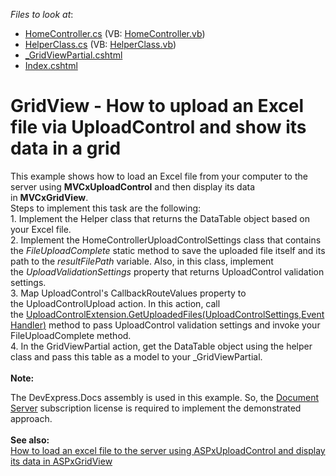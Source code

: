 <!-- default file list -->
*Files to look at*:

* [HomeController.cs](./CS/UploadControlApplication/Controllers/HomeController.cs) (VB: [HomeController.vb](./VB/UploadControlApplication/Controllers/HomeController.vb))
* [HelperClass.cs](./CS/UploadControlApplication/Models/HelperClass.cs) (VB: [HelperClass.vb](./VB/UploadControlApplication/Models/HelperClass.vb))
* [_GridViewPartial.cshtml](./CS/UploadControlApplication/Views/Home/_GridViewPartial.cshtml)
* [Index.cshtml](./CS/UploadControlApplication/Views/Home/Index.cshtml)
<!-- default file list end -->
# GridView - How to upload an Excel file via UploadControl and show its data in a grid


<p>This example shows how to load an Excel file from your computer to the server using <strong>MVCxUploadControl</strong> and then display its data in <strong>MVCxGridView</strong>. <br>Steps to implement this task are the following:<br>1. Implement the Helper class that returns the DataTable object based on your Excel file.<br>2. Implement the HomeControllerUploadControlSettings class that contains the <em>FileUploadComplete</em> static method to save the uploaded file itself and its path to the <em>resultFilePath </em>variable. Also, in this class, implement the <em>UploadValidationSettings</em> property that returns UploadControl validation settings. <br>3. Map UploadControl's CallbackRouteValues property to the UploadControlUpload action. In this action, call the <a href="https://docs.devexpress.com/AspNetMvc/DevExpress.Web.Mvc.UploadControlExtension.GetUploadedFiles(DevExpress.Web.Mvc.UploadControlSettings-System.EventHandler-DevExpress.Web.FileUploadCompleteEventArgs-)">UploadControlExtension.GetUploadedFiles(UploadControlSettings,EventHandler<FileUploadCompleteEventArgs>)</a> method to pass UploadControl validation settings and invoke your FileUploadComplete method. <br>4. In the GridViewPartial action, get the DataTable object using the helper class and pass this table as a model to your _GridViewPartial.<br><strong><br>Note:</strong></p>
<p>The DevExpress.Docs assembly is used in this example. So, the <a href="https://www.devexpress.com/Products/NET/Document-Server/">Document Server</a> subscription license is required to implement the demonstrated approach.<br><br><strong>See also:</strong><br><a href="https://www.devexpress.com/Support/Center/p/E5199">How to load an excel file to the server using ASPxUploadControl and display its data in ASPxGridView</a></p>

<br/>



